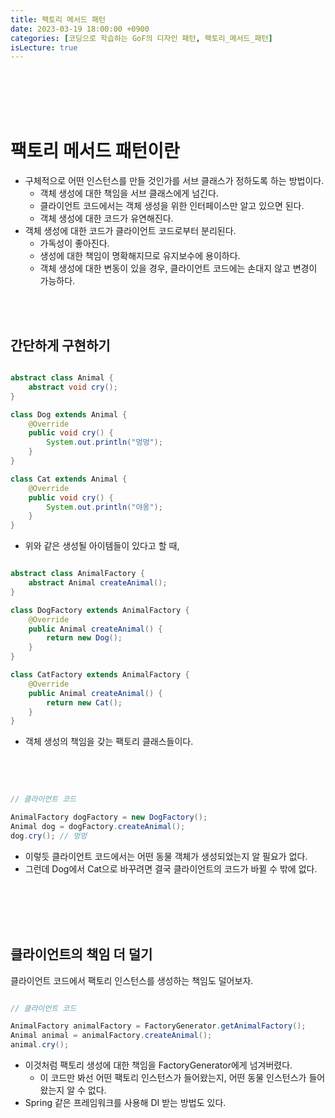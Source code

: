 ```yaml
---
title: 팩토리 메서드 패턴
date: 2023-03-19 18:00:00 +0900
categories: [코딩으로 학습하는 GoF의 디자인 패턴, 팩토리_메서드_패턴]
isLecture: true
---
```


<br/>
<br/>
<br/>
<br/>

# 팩토리 메서드 패턴이란

- 구체적으로 어떤 인스턴스를 만들 것인가를 서브 클래스가 정하도록 하는 방법이다.
  - 객체 생성에 대한 책임을 서브 클래스에게 넘긴다.
  - 클라이언트 코드에서는 객체 생성을 위한 인터페이스만 알고 있으면 된다.
  - 객체 생성에 대한 코드가 유연해진다.
- 객체 생성에 대한 코드가 클라이언트 코드로부터 분리된다.
  - 가독성이 좋아진다.
  - 생성에 대한 책임이 명확해지므로 유지보수에 용이하다.
  - 객체 생성에 대한 변동이 있을 경우, 클라이언트 코드에는 손대지 않고 변경이 가능하다.

<br/>
<br/>

## 간단하게 구현하기

```java

abstract class Animal {
    abstract void cry();
}

class Dog extends Animal {
    @Override
    public void cry() {
        System.out.println("멍멍");
    }
}

class Cat extends Animal {
    @Override
    public void cry() {
        System.out.println("야옹");
    }
}

```

- 위와 같은 생성될 아이템들이 있다고 할 때,

```java

abstract class AnimalFactory {
    abstract Animal createAnimal();
}

class DogFactory extends AnimalFactory {
    @Override
    public Animal createAnimal() {
        return new Dog();
    }
}

class CatFactory extends AnimalFactory {
    @Override
    public Animal createAnimal() {
        return new Cat();
    }
}

```

- 객체 생성의 책임을 갖는 팩토리 클래스들이다.

<br/>
<br/>

```java

// 클라이언트 코드

AnimalFactory dogFactory = new DogFactory();
Animal dog = dogFactory.createAnimal();
dog.cry(); // 멍멍

```

- 이렇듯 클라이언트 코드에서는 어떤 동물 객체가 생성되었는지 알 필요가 없다.
- 그런데 Dog에서 Cat으로 바꾸려면 결국 클라이언트의 코드가 바뀔 수 밖에 없다.

<br/>
<br/>
<br/>
<br/>

## 클라이언트의 책임 더 덜기

클라이언트 코드에서 팩토리 인스턴스를 생성하는 책임도 덜어보자.

```java

// 클라이언트 코드

AnimalFactory animalFactory = FactoryGenerator.getAnimalFactory();
Animal animal = animalFactory.createAnimal();
animal.cry();

```

- 이것처럼 팩토리 생성에 대한 책임을 FactoryGenerator에게 넘겨버렸다.
  - 이 코드만 봐선 어떤 팩토리 인스턴스가 들어왔는지, 어떤 동물 인스턴스가 들어왔는지 알 수 없다.
- Spring 같은 프레임워크를 사용해 DI 받는 방법도 있다.

<br/>
<br/>
<br/>
<br/>
